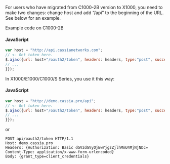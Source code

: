 For users who have migrated from C1000-2B version to X1000, you need to make two
changes: change host and add “/api” to the beginning of the URL. See below for an example.

Example code on C1000-2B
#### JavaScript
```javascript
var host = "http://api.cassianetworks.com";
// <- Get token here.
$.ajax({url: host+"/oauth2/token", headers: headers, type:"post", success: function(data){
// ...
}});
```

In X1000/E1000/C1000/S Series, you use it this way:
#### JavaScript
```javascript
var host = "http://demo.cassia.pro/api";
// <- Get token here.
$.ajax({url: host+"/oauth2/token", headers: headers, type:"post", success: function(data){
// ...
}});
```

or

```
POST api/oauth2/token HTTP/1.1
Host: demo.cassia.pro
Headers: {Authorization: Basic dGVzdGVyOjEwYjgzZjlhMmU4MjNjNDc=
Content-Type: application/x-www-form-urlencoded}
Body: {grant_type=client_credentials}
```